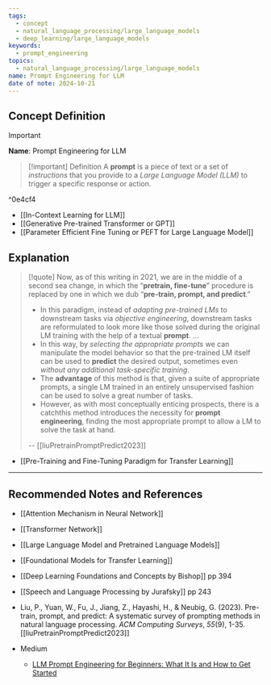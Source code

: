 ```yaml
---
tags:
  - concept
  - natural_language_processing/large_language_models
  - deep_learning/large_language_models
keywords:
  - prompt_engineering
topics:
  - natural_language_processing/large_language_models
name: Prompt Engineering for LLM
date of note: 2024-10-21
---
```


## Concept Definition

>[!important]
>**Name**: Prompt Engineering for LLM

>[!important] Definition
>A **prompt** is a piece of text or a set of *instructions* that you provide to a *Large Language Model (LLM)* to trigger a specific response or action.

^0e4cf4

- [[In-Context Learning for LLM]]
- [[Generative Pre-trained Transformer or GPT]]
- [[Parameter Efficient Fine Tuning or PEFT for Large Language Model]]

## Explanation

>[!quote]
>Now, as of this writing in 2021, we are in the middle of a second sea change, in which the “**pretrain, fine-tune**” procedure is replaced by one in which we dub “**pre-train, prompt, and predict**.” 
>- In this paradigm, instead of *adapting pre-trained LMs* to downstream tasks via *objective engineering*, downstream tasks are reformulated to look more like those solved during the original LM training with the help of a textual **prompt**. ...
>- In this way, by *selecting the appropriate prompts* we can manipulate the model behavior so that the pre-trained LM itself can be used to **predict** the desired output, sometimes even *without any additional task-specific training*. 
>- The **advantage** of this method is that, given a suite of appropriate prompts, a single LM trained in an entirely unsupervised fashion can be used to solve a great number of tasks. 
>- However, as with most conceptually enticing prospects, there is a catchthis method introduces the necessity for **prompt engineering**, finding the most appropriate prompt to allow a LM to solve the task at hand.
>  
>-- [[liuPretrainPromptPredict2023]]   

- [[Pre-Training and Fine-Tuning Paradigm for Transfer Learning]]


-----------
##  Recommended Notes and References


- [[Attention Mechanism in Neural Network]]
- [[Transformer Network]]
- [[Large Language Model and Pretrained Language Models]]
- [[Foundational Models for Transfer Learning]]


- [[Deep Learning Foundations and Concepts by Bishop]] pp 394
- [[Speech and Language Processing by Jurafsky]] pp 243
- Liu, P., Yuan, W., Fu, J., Jiang, Z., Hayashi, H., & Neubig, G. (2023). Pre-train, prompt, and predict: A systematic survey of prompting methods in natural language processing. _ACM Computing Surveys_, _55_(9), 1-35. [[liuPretrainPromptPredict2023]]
- Medium
	- [LLM Prompt Engineering for Beginners: What It Is and How to Get Started](https://medium.com/thedeephub/llm-prompt-engineering-for-beginners-what-it-is-and-how-to-get-started-0c1b483d5d4f)